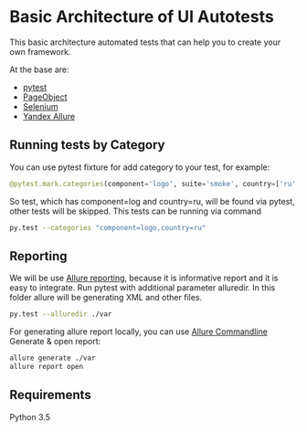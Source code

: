 # Basic Architecture of UI Autotests
This basic architecture automated tests that can help you to create your own framework.

At the base are:
* [pytest](http://doc.pytest.org/en/latest/)
* [PageObject](https://martinfowler.com/bliki/PageObject.html)
* [Selenium](http://www.seleniumhq.org/)
* [Yandex Allure](http://allure.qatools.ru/)

## Running tests by Category
You can use pytest fixture for add category to your test, for example:
```python
@pytest.mark.categories(component='logo', suite='smoke', country=['ru','uk'])
```
So test, which has component=log and country=ru, will be found via pytest, other tests will be skipped.
This tests can be running via command
```bash
py.test --categories "component=logo,country=ru"
```

## Reporting
We will be use [Allure reporting](http://allure.qatools.ru/), because it is informative report and it is easy to integrate.
Run pytest with additional parameter alluredir. In this folder allure will be generating XML and other files.
```bash
py.test --alluredir ./var
```
For generating allure report locally, you can use [Allure Commandline](http://wiki.qatools.ru/display/AL/Allure+Commandline)
Generate & open report:
```bash
allure generate ./var
allure report open
```



## Requirements
Python 3.5

